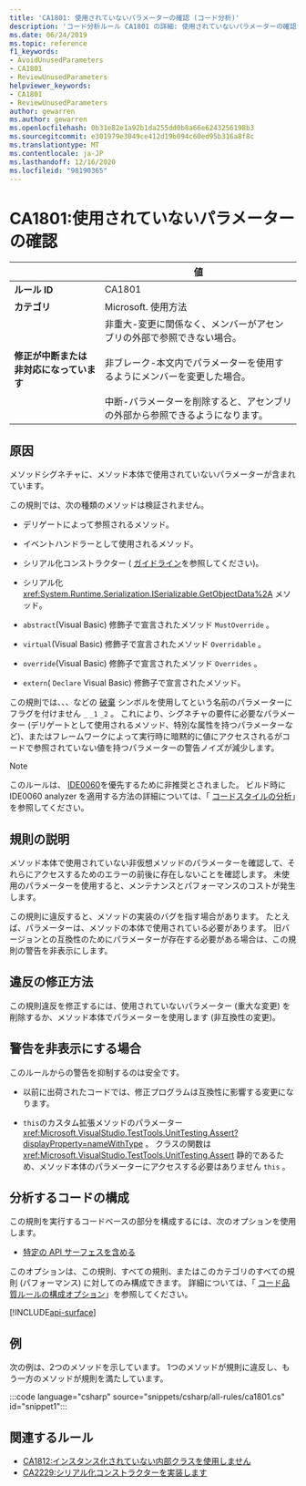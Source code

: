 ```yaml
---
title: 'CA1801: 使用されていないパラメーターの確認 (コード分析)'
description: 'コード分析ルール CA1801 の詳細: 使用されていないパラメーターの確認'
ms.date: 06/24/2019
ms.topic: reference
f1_keywords:
- AvoidUnusedParameters
- CA1801
- ReviewUnusedParameters
helpviewer_keywords:
- CA1801
- ReviewUnusedParameters
author: gewarren
ms.author: gewarren
ms.openlocfilehash: 0b31e82e1a92b1da255dd0b8a66e6243256198b3
ms.sourcegitcommit: e301979e3049ce412d19b094c60ed95b316a8f8c
ms.translationtype: MT
ms.contentlocale: ja-JP
ms.lasthandoff: 12/16/2020
ms.locfileid: "98190365"
---
```

# <a name="ca1801-review-unused-parameters"></a>CA1801:使用されていないパラメーターの確認

| | 値 |
|-|-|
| **ルール ID** |CA1801|
| **カテゴリ** |Microsoft. 使用方法|
| **修正が中断または非対応になっています** |非重大-変更に関係なく、メンバーがアセンブリの外部で参照できない場合。<br/><br/>非ブレーク-本文内でパラメーターを使用するようにメンバーを変更した場合。<br/><br/>中断-パラメーターを削除すると、アセンブリの外部から参照できるようになります。|

## <a name="cause"></a>原因

メソッドシグネチャに、メソッド本体で使用されていないパラメーターが含まれています。

この規則では、次の種類のメソッドは検証されません。

- デリゲートによって参照されるメソッド。

- イベントハンドラーとして使用されるメソッド。

- シリアル化コンストラクター ( [ガイドライン](../../../standard/serialization/serialization-guidelines.md#runtime-serialization)を参照してください)。

- シリアル化 <xref:System.Runtime.Serialization.ISerializable.GetObjectData%2A> メソッド。

- `abstract`(Visual Basic) 修飾子で宣言されたメソッド `MustOverride` 。

- `virtual`(Visual Basic) 修飾子で宣言されたメソッド `Overridable` 。

- `override`(Visual Basic) 修飾子で宣言されたメソッド `Overrides` 。

- `extern`( `Declare` Visual Basic) 修飾子で宣言されたメソッド。

この規則では、、、などの [破棄](../../../csharp/discards.md) シンボルを使用してという名前のパラメーターにフラグを付けません `_` `_1` `_2` 。 これにより、シグネチャの要件に必要なパラメーター (デリゲートとして使用されるメソッド、特別な属性を持つパラメーターなど)、またはフレームワークによって実行時に暗黙的に値にアクセスされるがコードで参照されていない値を持つパラメーターの警告ノイズが減少します。

> [!NOTE]
> このルールは、 [IDE0060](../style-rules/ide0060.md)を優先するために非推奨とされました。 ビルド時に IDE0060 analyzer を適用する方法の詳細については、「 [コードスタイルの分析](../overview.md#code-style-analysis)」を参照してください。

## <a name="rule-description"></a>規則の説明

メソッド本体で使用されていない非仮想メソッドのパラメーターを確認して、それらにアクセスするためのエラーの前後に存在しないことを確認します。 未使用のパラメーターを使用すると、メンテナンスとパフォーマンスのコストが発生します。

この規則に違反すると、メソッドの実装のバグを指す場合があります。 たとえば、パラメーターは、メソッドの本体で使用されている必要があります。 旧バージョンとの互換性のためにパラメーターが存在する必要がある場合は、この規則の警告を非表示にします。

## <a name="how-to-fix-violations"></a>違反の修正方法

この規則違反を修正するには、使用されていないパラメーター (重大な変更) を削除するか、メソッド本体でパラメーターを使用します (非互換性の変更)。

## <a name="when-to-suppress-warnings"></a>警告を非表示にする場合

このルールからの警告を抑制するのは安全です。

- 以前に出荷されたコードでは、修正プログラムは互換性に影響する変更になります。

- `this`のカスタム拡張メソッドのパラメーター <xref:Microsoft.VisualStudio.TestTools.UnitTesting.Assert?displayProperty=nameWithType> 。 クラスの関数は <xref:Microsoft.VisualStudio.TestTools.UnitTesting.Assert> 静的であるため、メソッド本体のパラメーターにアクセスする必要はありません `this` 。

## <a name="configure-code-to-analyze"></a>分析するコードの構成

この規則を実行するコードベースの部分を構成するには、次のオプションを使用します。

- [特定の API サーフェスを含める](#include-specific-api-surfaces)

このオプションは、この規則、すべての規則、またはこのカテゴリのすべての規則 (パフォーマンス) に対してのみ構成できます。 詳細については、「 [コード品質ルールの構成オプション](../code-quality-rule-options.md)」を参照してください。

[!INCLUDE[api-surface](~/includes/code-analysis/api-surface.md)]

## <a name="example"></a>例

次の例は、2つのメソッドを示しています。 1つのメソッドが規則に違反し、もう一方のメソッドが規則を満たしています。

:::code language="csharp" source="snippets/csharp/all-rules/ca1801.cs" id="snippet1":::

## <a name="related-rules"></a>関連するルール

- [CA1812:インスタンス化されていない内部クラスを使用しません](ca1812.md)
- [CA2229:シリアル化コンストラクターを実装します](ca2229.md)
